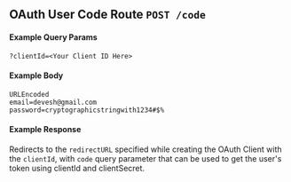 ## OAuth User Code Route `POST /code`

#### Example Query Params

```
?clientId=<Your Client ID Here>
```

#### Example Body

```
URLEncoded
email=devesh@gmail.com
password=cryptographicstringwith1234#$%
```


#### Example Response

Redirects to the `redirectURL` specified while creating the OAuth Client with the `clientId`, with `code` query parameter that can be used to get the user's token using clientId and clientSecret.